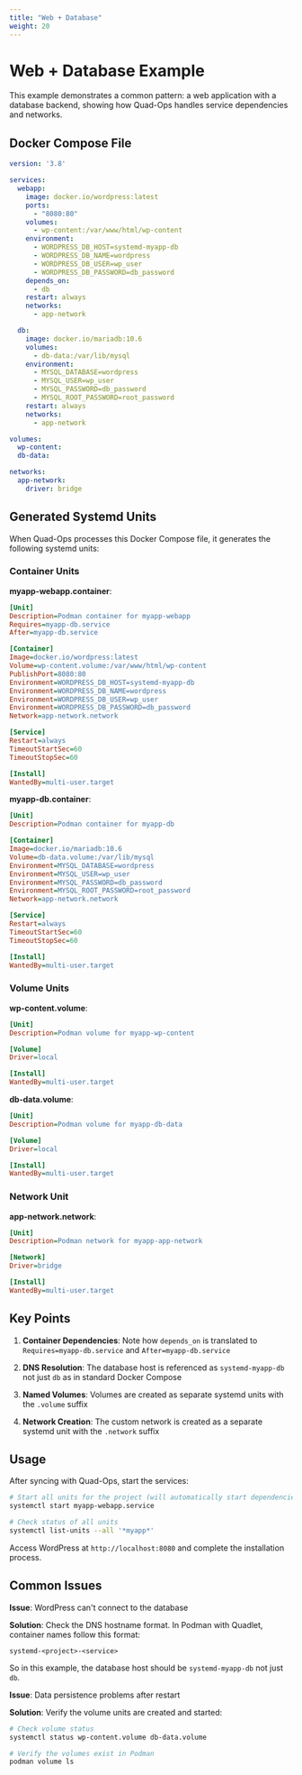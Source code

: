 ```yaml
---
title: "Web + Database"
weight: 20
---
```


# Web + Database Example

This example demonstrates a common pattern: a web application with a database backend, showing how Quad-Ops handles service dependencies and networks.

## Docker Compose File

```yaml
version: '3.8'

services:
  webapp:
    image: docker.io/wordpress:latest
    ports:
      - "8080:80"
    volumes:
      - wp-content:/var/www/html/wp-content
    environment:
      - WORDPRESS_DB_HOST=systemd-myapp-db
      - WORDPRESS_DB_NAME=wordpress
      - WORDPRESS_DB_USER=wp_user
      - WORDPRESS_DB_PASSWORD=db_password
    depends_on:
      - db
    restart: always
    networks:
      - app-network

  db:
    image: docker.io/mariadb:10.6
    volumes:
      - db-data:/var/lib/mysql
    environment:
      - MYSQL_DATABASE=wordpress
      - MYSQL_USER=wp_user
      - MYSQL_PASSWORD=db_password
      - MYSQL_ROOT_PASSWORD=root_password
    restart: always
    networks:
      - app-network

volumes:
  wp-content:
  db-data:

networks:
  app-network:
    driver: bridge
```

## Generated Systemd Units

When Quad-Ops processes this Docker Compose file, it generates the following systemd units:

### Container Units

**myapp-webapp.container**:
```ini
[Unit]
Description=Podman container for myapp-webapp
Requires=myapp-db.service
After=myapp-db.service

[Container]
Image=docker.io/wordpress:latest
Volume=wp-content.volume:/var/www/html/wp-content
PublishPort=8080:80
Environment=WORDPRESS_DB_HOST=systemd-myapp-db
Environment=WORDPRESS_DB_NAME=wordpress
Environment=WORDPRESS_DB_USER=wp_user
Environment=WORDPRESS_DB_PASSWORD=db_password
Network=app-network.network

[Service]
Restart=always
TimeoutStartSec=60
TimeoutStopSec=60

[Install]
WantedBy=multi-user.target
```

**myapp-db.container**:
```ini
[Unit]
Description=Podman container for myapp-db

[Container]
Image=docker.io/mariadb:10.6
Volume=db-data.volume:/var/lib/mysql
Environment=MYSQL_DATABASE=wordpress
Environment=MYSQL_USER=wp_user
Environment=MYSQL_PASSWORD=db_password
Environment=MYSQL_ROOT_PASSWORD=root_password
Network=app-network.network

[Service]
Restart=always
TimeoutStartSec=60
TimeoutStopSec=60

[Install]
WantedBy=multi-user.target
```

### Volume Units

**wp-content.volume**:
```ini
[Unit]
Description=Podman volume for myapp-wp-content

[Volume]
Driver=local

[Install]
WantedBy=multi-user.target
```

**db-data.volume**:
```ini
[Unit]
Description=Podman volume for myapp-db-data

[Volume]
Driver=local

[Install]
WantedBy=multi-user.target
```

### Network Unit

**app-network.network**:
```ini
[Unit]
Description=Podman network for myapp-app-network

[Network]
Driver=bridge

[Install]
WantedBy=multi-user.target
```

## Key Points

1. **Container Dependencies**: Note how `depends_on` is translated to `Requires=myapp-db.service` and `After=myapp-db.service`

2. **DNS Resolution**: The database host is referenced as `systemd-myapp-db` not just `db` as in standard Docker Compose

3. **Named Volumes**: Volumes are created as separate systemd units with the `.volume` suffix

4. **Network Creation**: The custom network is created as a separate systemd unit with the `.network` suffix

## Usage

After syncing with Quad-Ops, start the services:

```bash
# Start all units for the project (will automatically start dependencies in correct order)
systemctl start myapp-webapp.service

# Check status of all units
systemctl list-units --all '*myapp*'
```

Access WordPress at `http://localhost:8080` and complete the installation process.

## Common Issues

**Issue**: WordPress can't connect to the database

**Solution**: Check the DNS hostname format. In Podman with Quadlet, container names follow this format:

```
systemd-<project>-<service>
```

So in this example, the database host should be `systemd-myapp-db` not just `db`.

**Issue**: Data persistence problems after restart

**Solution**: Verify the volume units are created and started:

```bash
# Check volume status
systemctl status wp-content.volume db-data.volume

# Verify the volumes exist in Podman
podman volume ls
```